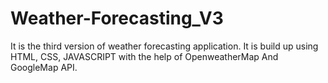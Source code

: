 # Weather-Forecasting_V3
It is the third version of weather forecasting application. It is build up using HTML, CSS, JAVASCRIPT with the help of OpenweatherMap And GoogleMap API.
